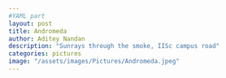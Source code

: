```yaml
---
#YAML part
layout: post
title: Andromeda
author: Aditey Nandan 
description: "Sunrays through the smoke, IISc campus road"
categories: pictures
image: "/assets/images/Pictures/Andromeda.jpeg"
---
```

